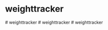 # weighttracker
#   w e i g h t t r a c k e r  
 #   w e i g h t t r a c k e r  
 #   w e i g h t t r a c k e r  
 